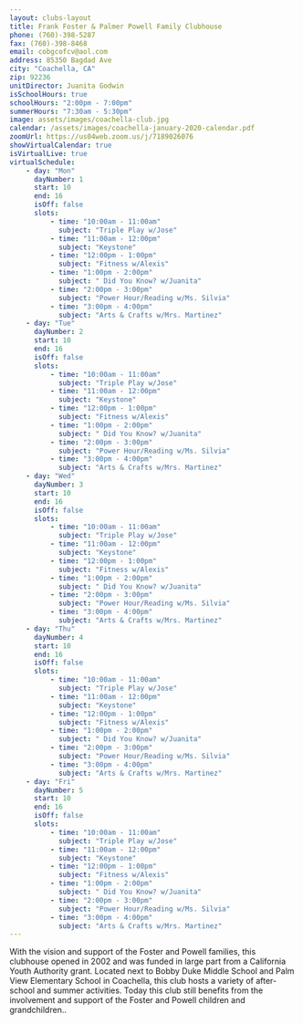 ```yaml
---
layout: clubs-layout
title: Frank Foster & Palmer Powell Family Clubhouse
phone: (760)-398-5287
fax: (760)-398-8468
email: cobgcofcv@aol.com
address: 85350 Bagdad Ave
city: "Coachella, CA"
zip: 92236
unitDirector: Juanita Godwin
isSchoolHours: true
schoolHours: "2:00pm - 7:00pm"
summerHours: "7:30am - 5:30pm"
image: assets/images/coachella-club.jpg
calendar: /assets/images/coachella-january-2020-calendar.pdf
zoomUrl: https://us04web.zoom.us/j/7189026076
showVirtualCalendar: true
isVirtualLive: true
virtualSchedule:
    - day: "Mon"
      dayNumber: 1
      start: 10
      end: 16
      isOff: false
      slots:
          - time: "10:00am - 11:00am"
            subject: "Triple Play w/Jose"
          - time: "11:00am - 12:00pm"
            subject: "Keystone"
          - time: "12:00pm - 1:00pm"
            subject: "Fitness w/Alexis"
          - time: "1:00pm - 2:00pm"
            subject: " Did You Know? w/Juanita"
          - time: "2:00pm - 3:00pm"
            subject: "Power Hour/Reading w/Ms. Silvia"
          - time: "3:00pm - 4:00pm"
            subject: "Arts & Crafts w/Mrs. Martinez"
    - day: "Tue"
      dayNumber: 2
      start: 10
      end: 16
      isOff: false
      slots:
          - time: "10:00am - 11:00am"
            subject: "Triple Play w/Jose"
          - time: "11:00am - 12:00pm"
            subject: "Keystone"
          - time: "12:00pm - 1:00pm"
            subject: "Fitness w/Alexis"
          - time: "1:00pm - 2:00pm"
            subject: " Did You Know? w/Juanita"
          - time: "2:00pm - 3:00pm"
            subject: "Power Hour/Reading w/Ms. Silvia"
          - time: "3:00pm - 4:00pm"
            subject: "Arts & Crafts w/Mrs. Martinez"
    - day: "Wed"
      dayNumber: 3
      start: 10
      end: 16
      isOff: false
      slots:
          - time: "10:00am - 11:00am"
            subject: "Triple Play w/Jose"
          - time: "11:00am - 12:00pm"
            subject: "Keystone"
          - time: "12:00pm - 1:00pm"
            subject: "Fitness w/Alexis"
          - time: "1:00pm - 2:00pm"
            subject: " Did You Know? w/Juanita"
          - time: "2:00pm - 3:00pm"
            subject: "Power Hour/Reading w/Ms. Silvia"
          - time: "3:00pm - 4:00pm"
            subject: "Arts & Crafts w/Mrs. Martinez"
    - day: "Thu"
      dayNumber: 4
      start: 10
      end: 16
      isOff: false
      slots:
          - time: "10:00am - 11:00am"
            subject: "Triple Play w/Jose"
          - time: "11:00am - 12:00pm"
            subject: "Keystone"
          - time: "12:00pm - 1:00pm"
            subject: "Fitness w/Alexis"
          - time: "1:00pm - 2:00pm"
            subject: " Did You Know? w/Juanita"
          - time: "2:00pm - 3:00pm"
            subject: "Power Hour/Reading w/Ms. Silvia"
          - time: "3:00pm - 4:00pm"
            subject: "Arts & Crafts w/Mrs. Martinez"
    - day: "Fri"
      dayNumber: 5
      start: 10
      end: 16
      isOff: false
      slots:
          - time: "10:00am - 11:00am"
            subject: "Triple Play w/Jose"
          - time: "11:00am - 12:00pm"
            subject: "Keystone"
          - time: "12:00pm - 1:00pm"
            subject: "Fitness w/Alexis"
          - time: "1:00pm - 2:00pm"
            subject: " Did You Know? w/Juanita"
          - time: "2:00pm - 3:00pm"
            subject: "Power Hour/Reading w/Ms. Silvia"
          - time: "3:00pm - 4:00pm"
            subject: "Arts & Crafts w/Mrs. Martinez"
---
```


With the vision and support of the Foster and Powell families, this clubhouse opened in 2002 and was funded in large part from a California Youth Authority grant. Located next to Bobby Duke Middle School and Palm View Elementary School in Coachella, this club hosts a variety of after-school and summer activities. Today this club still benefits from the involvement and support of the Foster and Powell children and grandchildren..
